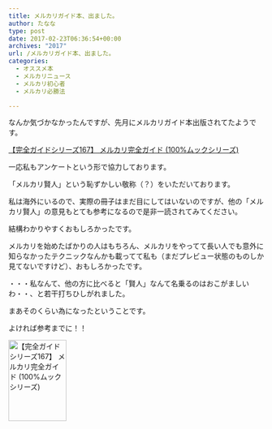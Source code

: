 ```yaml
---
title: メルカリガイド本、出ました。
author: たなな
type: post
date: 2017-02-23T06:36:54+00:00
archives: "2017"
url: /メルカリガイド本、出ました。
categories:
  - オススメ本
  - メルカリニュース
  - メルカリ初心者
  - メルカリ必勝法

---
```

なんか気づかなかったんですが、先月にメルカリガイド本出版されてたようです。

<a title="【完全ガイドシリーズ167】 メルカリ完全ガイド (100%ムックシリーズ)" href="https://www.amazon.co.jp/%E3%80%90%E5%AE%8C%E5%85%A8%E3%82%AC%E3%82%A4%E3%83%89%E3%82%B7%E3%83%AA%E3%83%BC%E3%82%BA167%E3%80%91-%E3%83%A1%E3%83%AB%E3%82%AB%E3%83%AA%E5%AE%8C%E5%85%A8%E3%82%AC%E3%82%A4%E3%83%89-100%25%E3%83%A0%E3%83%83%E3%82%AF%E3%82%B7%E3%83%AA%E3%83%BC%E3%82%BA/dp/4801806449%3FSubscriptionId%3DAKIAJH7BFSDZCNAOEK7Q%26tag%3Dayako0327-22%26linkCode%3Dxm2%26camp%3D2025%26creative%3D165953%26creativeASIN%3D4801806449" target="_blank">

<div data-role="amazonjs" data-asin="4801806449" data-locale="JP" data-tmpl="" data-img-size="" class="asin_4801806449_JP_ amazonjs_item">
  <div class="amazonjs_indicator">
    <span class="amazonjs_indicator_img"></span><a class="amazonjs_indicator_title" href="#">【完全ガイドシリーズ167】 メルカリ完全ガイド (100%ムックシリーズ)</a><span class="amazonjs_indicator_footer"></span>
  </div>
</div></a>

一応私もアンケートという形で協力しております。

「メルカリ賢人」という恥ずかしい敬称（？）をいただいております。

私は海外にいるので、実際の冊子はまだ目にしてはいないのですが、他の「メルカリ賢人」の意見もとても参考になるので是非一読されてみてください。

結構わかりやすくおもしろかったです。

メルカリを始めたばかりの人はもちろん、メルカリをやってて長い人でも意外に知らなかったテクニックなんかも載ってて私も（まだプレビュー状態のものしか見てないですけど）、おもしろかったです。

・・・私なんて、他の方に比べると「賢人」なんて名乗るのはおこがましいわ・・、と若干打ちひしがれました。

まあそのくらい為になったということです。

よければ参考までに！！

<a title="【完全ガイドシリーズ167】 メルカリ完全ガイド (100%ムックシリーズ)" href="https://www.amazon.co.jp/%E3%80%90%E5%AE%8C%E5%85%A8%E3%82%AC%E3%82%A4%E3%83%89%E3%82%B7%E3%83%AA%E3%83%BC%E3%82%BA167%E3%80%91-%E3%83%A1%E3%83%AB%E3%82%AB%E3%83%AA%E5%AE%8C%E5%85%A8%E3%82%AC%E3%82%A4%E3%83%89-100%25%E3%83%A0%E3%83%83%E3%82%AF%E3%82%B7%E3%83%AA%E3%83%BC%E3%82%BA/dp/4801806449%3FSubscriptionId%3DAKIAJH7BFSDZCNAOEK7Q%26tag%3Dayako0327-22%26linkCode%3Dxm2%26camp%3D2025%26creative%3D165953%26creativeASIN%3D4801806449" target="_blank"><img src="https://i0.wp.com/images-fe.ssl-images-amazon.com/images/I/61M2Yb1afYL._SL160_.jpg?resize=114%2C160&#038;ssl=1" alt="【完全ガイドシリーズ167】 メルカリ完全ガイド (100%ムックシリーズ)" width="114" height="160" data-recalc-dims="1" /></a>